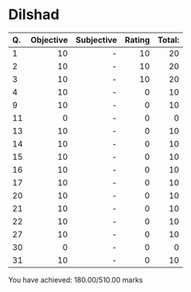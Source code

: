 Dilshad
=======
|Q. |Objective|Subjective|Rating|Total: |
|:--|--------:|---------:|-----:|------:|
|1  |10       |-         |10    |20     |
|2  |10       |-         |10    |20     |
|3  |10       |-         |10    |20     |
|4  |10       |-         |0     |10     |
|9  |10       |-         |0     |10     |
|11 |0        |-         |0     |0      |
|13 |10       |-         |0     |10     |
|14 |10       |-         |0     |10     |
|15 |10       |-         |0     |10     |
|16 |10       |-         |0     |10     |
|17 |10       |-         |0     |10     |
|20 |10       |-         |0     |10     |
|21 |10       |-         |0     |10     |
|22 |10       |-         |0     |10     |
|27 |10       |-         |0     |10     |
|30 |0        |-         |0     |0      |
|31 |10       |-         |0     |10     |
You have achieved: 180.00/510.00 marks